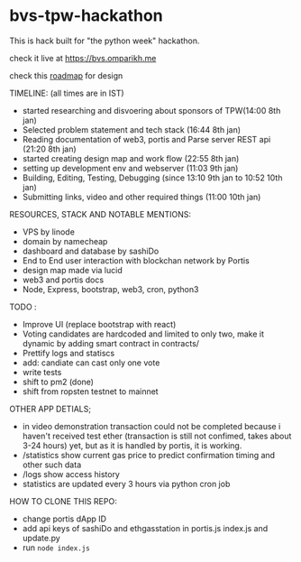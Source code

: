 # bvs-tpw-hackathon

This is hack built for "the python week" hackathon.

check it live at https://bvs.omparikh.me

check this [roadmap](https://github.com/hack3r-0m/bvs-tpw-hackathon/blob/main/roadmap.pdf) for design

TIMELINE: (all times are in IST)

- started researching and disvoering about sponsors of TPW(14:00 8th jan)
- Selected problem statement and tech stack (16:44 8th jan)
- Reading documentation of web3, portis and Parse server REST api (21:20 8th jan)
- started creating design map and work flow (22:55 8th jan)
- setting up development env and webserver (11:03 9th jan)
- Building, Editing, Testing, Debugging (since 13:10 9th jan to 10:52 10th jan)
- Submitting links, video and other required things (11:00 10th jan)

RESOURCES, STACK AND NOTABLE MENTIONS:

- VPS by linode
- domain by namecheap
- dashboard and database by sashiDo
- End to End user interaction with blockchan network by Portis
- design map made via lucid
- web3 and portis docs
- Node, Express, bootstrap, web3, cron, python3

TODO :

- Improve UI (replace bootstrap with react)
- Voting candidates are hardcoded and limited to only two, make it dynamic by adding smart contract in contracts/
- Prettify logs and statiscs
- add: candiate can cast only one vote
- write tests
- shift to pm2 (done)
- shift from ropsten testnet to mainnet

OTHER APP DETIALS;

- in video demonstration transaction could not be completed because i haven't received test ether (transaction is still not confimed, takes about 3-24 hours) yet, but as it is handled by portis, it is working.
- /statistics show current gas price to predict confirmation timing and other such data
- /logs show access history
- statistics are updated every 3 hours via python cron job

HOW TO CLONE THIS REPO:

- change portis dApp ID
- add api keys of sashiDo and ethgasstation in portis.js index.js and update.py
- run `node index.js`
